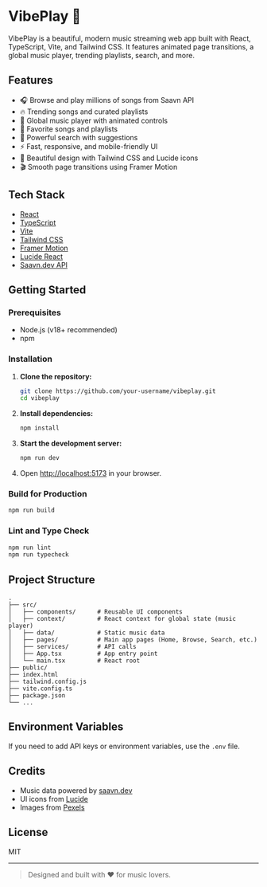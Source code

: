 # VibePlay 🎵

VibePlay is a beautiful, modern music streaming web app built with React, TypeScript, Vite, and Tailwind CSS. It features animated page transitions, a global music player, trending playlists, search, and more.

## Features

- 🎧 Browse and play millions of songs from Saavn API
- 🔥 Trending songs and curated playlists
- 🎵 Global music player with animated controls
- 💖 Favorite songs and playlists
- 🔎 Powerful search with suggestions
- ⚡ Fast, responsive, and mobile-friendly UI
- 🌈 Beautiful design with Tailwind CSS and Lucide icons
- 🎬 Smooth page transitions using Framer Motion

## Tech Stack

- [React](https://react.dev/)
- [TypeScript](https://www.typescriptlang.org/)
- [Vite](https://vitejs.dev/)
- [Tailwind CSS](https://tailwindcss.com/)
- [Framer Motion](https://www.framer.com/motion/)
- [Lucide React](https://lucide.dev/)
- [Saavn.dev API](https://saavn.dev/)

## Getting Started

### Prerequisites

- Node.js (v18+ recommended)
- npm

### Installation

1. **Clone the repository:**
   ```sh
   git clone https://github.com/your-username/vibeplay.git
   cd vibeplay
   ```

2. **Install dependencies:**
   ```sh
   npm install
   ```

3. **Start the development server:**
   ```sh
   npm run dev
   ```

4. Open [http://localhost:5173](http://localhost:5173) in your browser.

### Build for Production

```sh
npm run build
```

### Lint and Type Check

```sh
npm run lint
npm run typecheck
```

## Project Structure

```
.
├── src/
│   ├── components/      # Reusable UI components
│   ├── context/         # React context for global state (music player)
│   ├── data/            # Static music data
│   ├── pages/           # Main app pages (Home, Browse, Search, etc.)
│   ├── services/        # API calls
│   ├── App.tsx          # App entry point
│   └── main.tsx         # React root
├── public/
├── index.html
├── tailwind.config.js
├── vite.config.ts
├── package.json
└── ...
```

## Environment Variables

If you need to add API keys or environment variables, use the `.env` file.

## Credits

- Music data powered by [saavn.dev](https://saavn.dev/)
- UI icons from [Lucide](https://lucide.dev/)
- Images from [Pexels](https://pexels.com/)

## License

MIT

---

> Designed and built with ❤️ for music lovers.